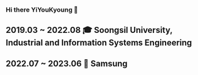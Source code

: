 ### Hi there YiYouKyoung 👋
 
## 2019.03 ~ 2022.08 🎓 Soongsil University, Industrial and Information Systems Engineering
## 2022.07 ~ 2023.06 🐣 Samsung 

<!--
**yiyouk/yiyouk** is a ✨ _special_ ✨ repository because its `README.md` (this file) appears on your GitHub profile.

Here are some ideas to get you started:

- 🔭 I’m currently working on ...
- 🌱 I’m currently learning ...
- 👯 I’m looking to collaborate on ...
- 🤔 I’m looking for help with ...
- 💬 Ask me about ...
- 📫 How to reach me: ...
- 😄 Pronouns: ...
- ⚡ Fun fact: ...
-->
